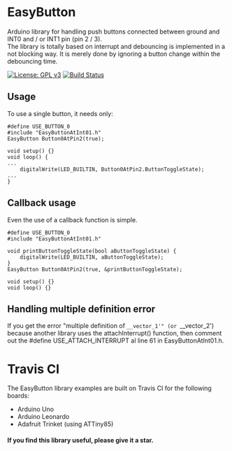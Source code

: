# EasyButton
Arduino library for handling push buttons connected between ground and INT0 and / or INT1 pin (pin 2 / 3).<br/>
The library is totally based on interrupt and debouncing is implemented in a not blocking way. It is merely done by ignoring a button change within the debouncing time.

[![License: GPL v3](https://img.shields.io/badge/License-GPLv3-blue.svg)](https://www.gnu.org/licenses/gpl-3.0)
[![Build Status](https://travis-ci.org/ArminJo/EasyButtonAtInt01.svg?branch=master)](https://travis-ci.org/ArminJo/EasyButtonAtInt01)


## Usage
To use a single button, it needs only:

```
#define USE_BUTTON_0
#include "EasyButtonAtInt01.h"
EasyButton Button0AtPin2(true);

void setup() {}
void loop() {
...
    digitalWrite(LED_BUILTIN, Button0AtPin2.ButtonToggleState);
...
}
```

## Callback usage
Even the use of a callback function is simple.

```
#define USE_BUTTON_0
#include "EasyButtonAtInt01.h"

void printButtonToggleState(bool aButtonToggleState) {
    digitalWrite(LED_BUILTIN, aButtonToggleState);
}
EasyButton Button0AtPin2(true, &printButtonToggleState);

void setup() {}
void loop() {}
```

## Handling multiple definition error
If you get the error "multiple definition of `__vector_1'" (or `__vector_2') because another library uses the attachInterrupt() function, 
then comment out the #define USE_ATTACH_INTERRUPT al line 61 in EasyButtonAtInt01.h.

# Travis CI
The EasyButton library examples are built on Travis CI for the following boards:

- Arduino Uno
- Arduino Leonardo
- Adafruit Trinket (using ATTiny85)

#### If you find this library useful, please give it a star.
